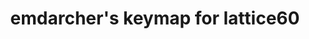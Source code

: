 ---
layout: layouts/keymapdb_entry.njk
OS: []
keymapAuthor: emdarcher
firmware: QMK
hasHomeRowMods: False
hasLetterOnThumb: False
hasVerticalCombos: False
keymapImage: https://i.imgur.com/9g3fDqL.png
imageDate: idk
keyCount: 60
keyboard: lattice60
baseLayouts: ["QWERTY"]
languages: ['English']
layerCount: 3
title: "emdarcher's keymap for lattice60"
isSplit: False
stagger: row
summary: 
keymapUrl: https://github.com/emdarcher/qmk_firmware/tree/master/keyboards/lattice60/keymaps/emdarcher
writeup: https://github.com/emdarcher/qmk_firmware/tree/master/keyboards/lattice60/keymaps/emdarcher/readme.md
---